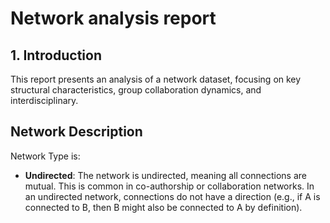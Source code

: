 # Network analysis report

## 1. Introduction
This report presents an analysis of a network dataset, focusing on key structural characteristics, group collaboration dynamics, and interdisciplinary.

## Network Description
Network Type is:
- **Undirected**: The network is undirected, meaning all connections are mutual. This is common in co-authorship or collaboration networks. In an undirected network, connections do not have a direction (e.g., if A is connected to B, then B might also be connected to A by definition).
